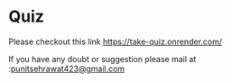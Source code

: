 # Quiz
Please checkout this link https://take-quiz.onrender.com/

If you have any doubt or suggestion please mail at :punitsehrawat423@gmail.com
